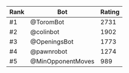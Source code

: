 Rank|Bot|Rating
---|---|---
#1|@ToromBot|2731
#2|@colinbot|1902
#3|@OpeningsBot|1773
#4|@pawnrobot|1274
#5|@MinOpponentMoves|989
